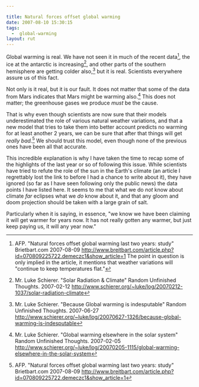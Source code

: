 ```yaml
---

title: Natural forces offset global warming
date: 2007-08-10 15:30:15
tags:
  -  global-warming
layout: rut
---
```


Global warming is real.  We have not seen it in much of the recent data[^200708101],  the ice at the antarctic is increasing[^200708102], and other parts of the southern hemisphere are getting colder also,[^200708103] but it is real.  Scientists everywhere assure us of this fact.

Not only is it real, but it is our fault.  It does not matter that some of the data from Mars indicates that Mars might be warming also.[^200708104]  This does not matter; the greenhouse gases we produce *must* be the cause.

That is why even though scientists are now sure that their models underestimated the role of various natural weather variations, and that a new model that tries to take them into better account predicts no warming for at least another 2 years, we can be sure that after that things will get *really bad.*[^200708105]  We should trust this model, even though none of the previous ones have been all that accurate. 

This incredible explanation is why I have taken the time to recap some of the highlights of the last year or so  of following this issue.  While scientists have tried to refute the role of the sun in the Earth's climate (an article I regrettably lost the link to before I had a chance to write about it), they have ignored (so far as I have seen following only the public news) the data points I have listed here.  It seems to me that what we do *not* know about climate *far* eclipses what we *do* know about it, and that any gloom and doom projection should be taken with a large grain of salt.  

Particularly when it is saying, in essence, "we know we have been claiming it will get warmer for years now.  It has not really gotten any warmer, but just keep paying us, it will any year now."

[^200708101]: AFP.  "Natural forces offset global warming last two years: study"  Brietbart.com  2007-08-09 <http://www.breitbart.com/article.php?id=070809225722.demeczc1&show_article=1> The point in question is only implied in the article, it mentions that weather variations will "continue to keep temperatures flat."
[^200708102]: Mr. Luke Schierer.  "Solar Radiation & Climate"  Random Unfinished Thoughts. 2007-02-12 <http://www.schierer.org/~luke/log/20070212-1037/solar-radiation-climate>
[^200708103]: Mr. Luke Schierer.  "Because Global warming is indesputable" Random Unfinished Thoughts.  2007-06-27 <http://www.schierer.org/~luke/log/20070627-1326/because-global-warming-is-indesputable>
[^200708104]:  Mr. Luke Schierer.  "Global warming elsewhere in the solar system" Random Unfinished Thoughts.  2007-02-05 <http://www.schierer.org/~luke/log/20070205-1115/global-warming-elsewhere-in-the-solar-system>
[^200708105]: AFP.  "Natural forces offset global warming last two years: study"  Brietbart.com  2007-08-09 <http://www.breitbart.com/article.php?id=070809225722.demeczc1&show_article=1>


